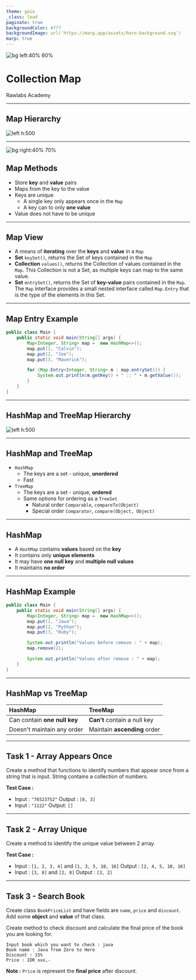 ```yaml
---
theme: gaia
_class: lead
paginate: true
backgroundColor: #fff
backgroundImage: url('https://marp.app/assets/hero-background.svg')
marp: true
---
```


![bg left:40% 60%](./../images/rawlabs-academy-logo.png)

# Collection **Map**

Rawlabs Academy

---
## Map **Hierarchy**
![left h:500](../images/materi-java/iterable-and-collection/map-hierarchy.png)

---
![bg right:40% 70%](../images/materi-java/iterable-and-collection/map-methods.png)
## Map Methods
- Store **key** and **value** pairs
- Maps from the key to the value
- Keys are unique
    - A single key only appears once in the `Map`
    - A key can to only **one value**
- Value does not have to be unique

---
## Map **View**
- A means of **iterating** over the **keys** and **value** in a `Map`
- **Set** `keySet()`, returns the Set of keys contained in the `Map`
- **Collection** `values()`, returns the Collection of values contained in the `Map`. This Collection is not a Set, as multiple keys can map to the same value.
- **Set** `entrySet()`, returns the Set of **key-value** pairs contained in the `Map`. The `Map` interface provides a small nested interface called `Map.Entry` that is the type of the elements in this Set.

---
## Map **Entry** Example
```java
public class Main {
    public static void main(String[] args) {
        Map<Integer, String> map =  new HashMap<>();
        map.put(1, "Calvin");
        map.put(2, "Joe");
        map.put(3, "Maverick");

        for (Map.Entry<Integer, String> m : map.entrySet()) {
            System.out.println(m.getKey() + " :: " + m.getValue());
        }
    }
}
```

---
## **HashMap** and **TreeMap** Hierarchy
![left h:500](../images/materi-java/iterable-and-collection/hashmap-treemap-hierarchy.png)

---
## **HashMap** and **TreeMap**
- `HashMap`
    - The keys are a set - unique, **unordered**
    - Fast
- `TreeMap`
    - The keys are a set - unique, **ordered**
    - Same options for ordering as a `TreeSet`
        - Natural order `Comparable`, `compareTo(Object)`
        - Special order `Comparator`, `compare(Object, Object)`

---
## HashMap
- A `HashMap` contains **values** based on the **key**
- It contains only **unique elements**
- It may have **one null key** and **multiple null values**
- It maintains **no order**

---
## HashMap **Example**
```java
public class Main {
    public static void main(String[] args) {
        Map<Integer, String> map =  new HashMap<>();
        map.put(1, "Java");
        map.put(2, "Python");
        map.put(3, "Ruby");

        System.out.println("Values before remove : " + map);
        map.remove(2);

        System.out.println("Values after remove : " + map);
    }
}
```

---
## HashMap **vs** TreeMap

| HashMap | TreeMap |
|:--------|:--------|
| Can contain **one null key** | **Can't** contain a null key |
| Doesn't maintain any order| Maintain **ascending** order |

---
## Task 1 - **Array Appears Once**

Create a method that functions to identify numbers that appear once from a string that is input. String contains a collection of numbers.

**Test Case :**
- Input : `"76523752"`
  Output : `[6, 3]`
- Input : `"1122"`
  Output: `[]`

---
## Task 2 - **Array Unique**

Create a method to identify the unique value between 2 array.

**Test Case :**
- Input : `[1, 2, 3, 4]` and `[1, 3, 5, 10, 16]`
  Output : `[2, 4, 5, 10, 16]`
- Input : `[3, 8]` and `[2, 8]`
  Output : `[3, 2]`

---
## Task 3 - **Search Book**

Create class `BookPriceList` and have fields are `name`,  `price` and `discount`. Add some **object** and **value** of that class.

Create method to check discount and calculate the final price of the book you are looking for.

```text
Input book which you want to check : java
Book name : Java from Zero to Hero
Discount : 15%
Price : IDR xxx,-
```

**Note :** `Price` is represent the **final price** after discount.